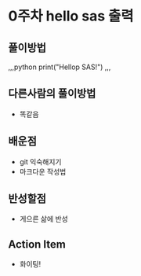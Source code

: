 # 0주차 hello sas 출력

## 풀이방법
,,,python
print("Hellop SAS!")
,,,

## 다른사람의 풀이방법
*  똑같음

## 배운점
* git 익숙해지기
* 마크다운 작성법

## 반성할점
* 게으른 삶에 반성

## Action Item
* 화이팅!
